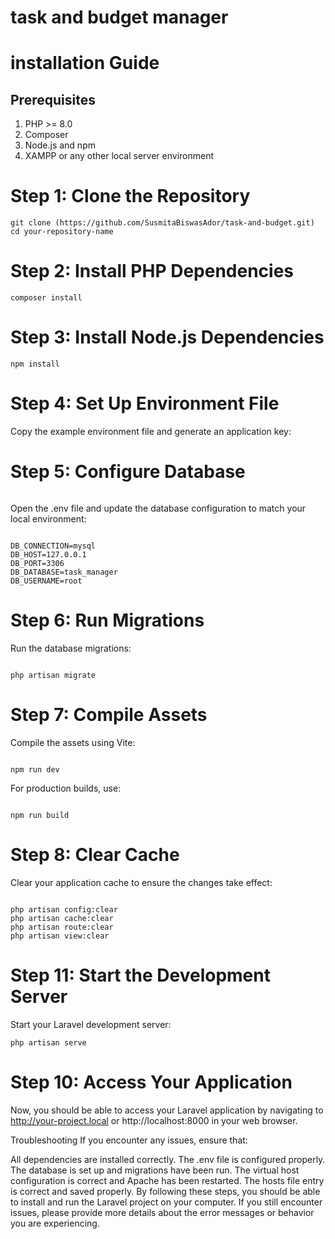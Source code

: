 # task and budget manager
<!--installation procedure-->

# installation Guide
## Prerequisites
1. PHP >= 8.0
2. Composer
3. Node.js and npm
4. XAMPP or any other local server environment
# Step 1: Clone the Repository

``` 
git clone (https://github.com/SusmitaBiswasAdor/task-and-budget.git)
cd your-repository-name
```

# Step 2: Install PHP Dependencies
```
composer install
```

# Step 3: Install Node.js Dependencies
```
npm install
```
# Step 4: Set Up Environment File

Copy the example environment file and generate an application key:

# Step 5: Configure Database
```
```
Open the .env file and update the database configuration to match your local environment:
```

DB_CONNECTION=mysql
DB_HOST=127.0.0.1
DB_PORT=3306
DB_DATABASE=task_manager
DB_USERNAME=root
```


# Step 6: Run Migrations
Run the database migrations:
```

php artisan migrate
```

# Step 7: Compile Assets
Compile the assets using Vite:
```

npm run dev
```

For production builds, use:
```

npm run build
```




# Step 8: Clear Cache
Clear your application cache to ensure the changes take effect:
```

php artisan config:clear
php artisan cache:clear
php artisan route:clear
php artisan view:clear
```


# Step 11: Start the Development Server
Start your Laravel development server:
```
php artisan serve
```


# Step 10: Access Your Application
Now, you should be able to access your Laravel application by navigating to http://your-project.local or http://localhost:8000 in your web browser.

Troubleshooting
If you encounter any issues, ensure that:

All dependencies are installed correctly.
The .env file is configured properly.
The database is set up and migrations have been run.
The virtual host configuration is correct and Apache has been restarted.
The hosts file entry is correct and saved properly.
By following these steps, you should be able to install and run the Laravel project on your computer. If you still encounter issues, please provide more details about the error messages or behavior you are experiencing.
